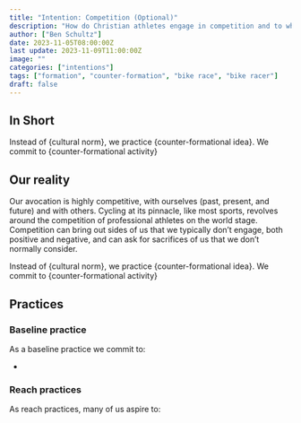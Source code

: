 ```yaml
---
title: "Intention: Competition (Optional)"
description: "How do Christian athletes engage in competition and to what end? Can competition build us up in our faith and spirituality and in what ways should we be on our guard?"
author: ["Ben Schultz"]
date: 2023-11-05T08:00:00Z
last update: 2023-11-09T11:00:00Z
image: ""
categories: ["intentions"]
tags: ["formation", "counter-formation", "bike race", "bike racer"]
draft: false
---
```


## In Short

Instead of {cultural norm}, we practice {counter-formational idea}. We commit to {counter-formational activity}

## Our reality

Our avocation is highly competitive, with ourselves (past, present, and future) and with others. Cycling at its pinnacle, like most sports, revolves around the competition of professional athletes on the world stage. Competition can bring out sides of us that we typically don’t engage, both positive and negative, and can ask for sacrifices of us that we don’t normally consider.

Instead of {cultural norm}, we practice {counter-formational idea}. We commit to {counter-formational activity}

## Practices

### Baseline practice

As a baseline practice we commit to:

-

### Reach practices

As reach practices, many of us aspire to:
